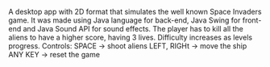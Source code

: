 A desktop app with 2D format that simulates the well known Space Invaders game. It was made using Java language for back-end, Java Swing for front-end and Java Sound API for sound effects.
The player has to kill all the aliens to have a higher score, having 3 lives. Difficulty increases as levels progress.
Controls:
SPACE -> shoot aliens
LEFT, RIGHt -> move the ship
ANY KEY -> reset the game
